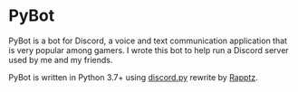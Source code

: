 # PyBot
PyBot is a bot for Discord, a voice and text communication application that is very popular among gamers.
I wrote this bot to help run a Discord server used by me and my friends.

PyBot is written in Python 3.7+ using [discord.py](https://github.com/Rapptz/discord.py) rewrite by [Rapptz](https://github.com/Rapptz).